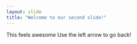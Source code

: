 ```yaml
---
layout: slide
title: "Welcome to our second slide!"
---
```

This feels awesome
Use the left arrow to go back!
